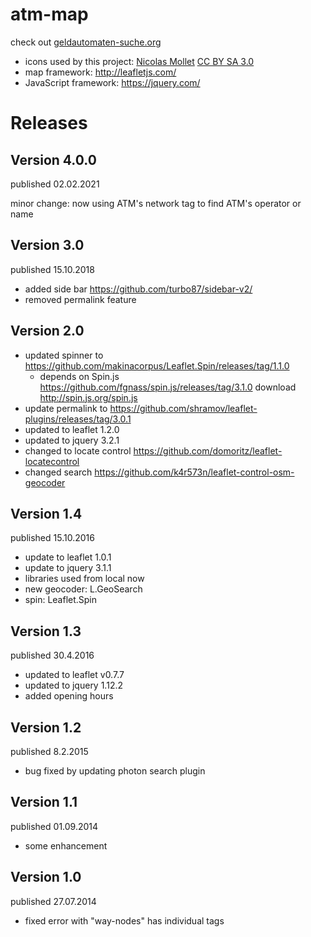# atm-map

check out <a href="https://geldautomaten-suche.org/">geldautomaten-suche.org</a>

- icons used by this project:
<a href="http://mapicons.nicolasmollet.com/">Nicolas Mollet</a> <a href="http://creativecommons.org/licenses/by-sa/3.0/">CC BY SA 3.0</a>
- map framework: http://leafletjs.com/
- JavaScript framework: https://jquery.com/

# Releases

## Version 4.0.0

published 02.02.2021

minor change: now using ATM's network tag to find ATM's operator or name

## Version 3.0

published 15.10.2018

- added side bar https://github.com/turbo87/sidebar-v2/
- removed permalink feature

## Version 2.0

- updated spinner to https://github.com/makinacorpus/Leaflet.Spin/releases/tag/1.1.0
	- depends on Spin.js https://github.com/fgnass/spin.js/releases/tag/3.1.0 download http://spin.js.org/spin.js
- update permalink to https://github.com/shramov/leaflet-plugins/releases/tag/3.0.1
- updated to leaflet 1.2.0
- updated to jquery 3.2.1
- changed to locate control https://github.com/domoritz/leaflet-locatecontrol
- changed search https://github.com/k4r573n/leaflet-control-osm-geocoder

## Version 1.4

published 15.10.2016

- update to leaflet 1.0.1
- update to jquery 3.1.1
- libraries used from local now
- new geocoder: L.GeoSearch
- spin: Leaflet.Spin

## Version 1.3

published 30.4.2016

- updated to leaflet v0.7.7
- updated to jquery 1.12.2
- added opening hours

## Version 1.2

published 8.2.2015

- bug fixed by updating photon search plugin

## Version 1.1

published 01.09.2014

- some enhancement

## Version 1.0

published 27.07.2014

- fixed error with "way-nodes" has individual tags
